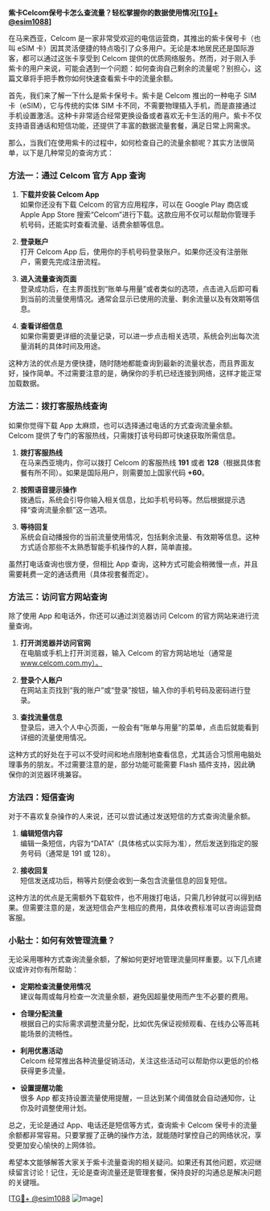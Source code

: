 **紫卡Celcom保号卡怎么查流量？轻松掌握你的数据使用情况[[TG💪+ @esim1088](https://t.me/s/esim1088)]**

在马来西亚，Celcom 是一家非常受欢迎的电信运营商，其推出的紫卡保号卡（也叫 eSIM 卡）因其灵活便捷的特点吸引了众多用户。无论是本地居民还是国际游客，都可以通过这张卡享受到 Celcom 提供的优质网络服务。然而，对于刚入手紫卡的用户来说，可能会遇到一个问题：如何查询自己剩余的流量呢？别担心，这篇文章将手把手教你如何快速查看紫卡中的流量余额。

首先，我们来了解一下什么是紫卡保号卡。紫卡是 Celcom 推出的一种电子 SIM 卡（eSIM），它与传统的实体 SIM 卡不同，不需要物理插入手机，而是直接通过手机设置激活。这种卡非常适合经常更换设备或者喜欢无卡生活的用户。紫卡不仅支持语音通话和短信功能，还提供了丰富的数据流量套餐，满足日常上网需求。

那么，当我们在使用紫卡的过程中，如何检查自己的流量余额呢？其实方法很简单，以下是几种常见的查询方式：

### 方法一：通过 Celcom 官方 App 查询

1. **下载并安装 Celcom App**  
   如果你还没有下载 Celcom 的官方应用程序，可以在 Google Play 商店或 Apple App Store 搜索“Celcom”进行下载。这款应用不仅可以帮助你管理手机号码，还能实时查看流量、话费余额等信息。

2. **登录账户**  
   打开 Celcom App 后，使用你的手机号码登录账户。如果你还没有注册账户，需要先完成注册流程。

3. **进入流量查询页面**  
   登录成功后，在主界面找到“账单与用量”或者类似的选项，点击进入后即可看到当前的流量使用情况。通常会显示已使用的流量、剩余流量以及有效期等信息。

4. **查看详细信息**  
   如果你需要更详细的流量记录，可以进一步点击相关选项，系统会列出每次流量消耗的具体时间及用途。

这种方法的优点是方便快捷，随时随地都能查询到最新的流量状态，而且界面友好，操作简单。不过需要注意的是，确保你的手机已经连接到网络，这样才能正常加载数据。

### 方法二：拨打客服热线查询

如果你觉得下载 App 太麻烦，也可以选择通过电话的方式查询流量余额。Celcom 提供了专门的客服热线，只需拨打该号码即可快速获取所需信息。

1. **拨打客服热线**  
   在马来西亚境内，你可以拨打 Celcom 的客服热线 **191** 或者 **128**（根据具体套餐有所不同）。如果是国际用户，则需要加上国家代码 **+60**。

2. **按照语音提示操作**  
   拨通后，系统会引导你输入相关信息，比如手机号码等。然后根据提示选择“查询流量余额”这一选项。

3. **等待回复**  
   系统会自动播报你的当前流量使用情况，包括剩余流量、有效期等信息。这种方式适合那些不太熟悉智能手机操作的人群，简单直接。

虽然打电话查询也很方便，但相比 App 查询，这种方式可能会稍微慢一点，并且需要耗费一定的通话费用（具体视套餐而定）。

### 方法三：访问官方网站查询

除了使用 App 和电话外，你还可以通过浏览器访问 Celcom 的官方网站来进行流量查询。

1. **打开浏览器并访问官网**  
   在电脑或手机上打开浏览器，输入 Celcom 的官方网站地址（通常是 www.celcom.com.my）。

2. **登录个人账户**  
   在网站主页找到“我的账户”或“登录”按钮，输入你的手机号码及密码进行登录。

3. **查找流量信息**  
   登录后，进入个人中心页面，一般会有“账单与用量”的菜单，点击后就能看到详细的流量使用情况。

这种方式的好处在于可以不受时间和地点限制地查看信息，尤其适合习惯用电脑处理事务的朋友。不过需要注意的是，部分功能可能需要 Flash 插件支持，因此确保你的浏览器环境兼容。

### 方法四：短信查询

对于不喜欢复杂操作的人来说，还可以尝试通过发送短信的方式查询流量余额。

1. **编辑短信内容**  
   编辑一条短信，内容为“DATA”（具体格式以实际为准），然后发送到指定的服务号码（通常是 191 或 128）。

2. **接收回复**  
   短信发送成功后，稍等片刻便会收到一条包含流量信息的回复短信。

这种方法的优点是无需额外下载软件，也不用拨打电话，只需几秒钟就可以得到结果。但需要注意的是，发送短信会产生相应的费用，具体收费标准可以咨询运营商客服。

### 小贴士：如何有效管理流量？

无论采用哪种方式查询流量余额，了解如何更好地管理流量同样重要。以下几点建议或许对你有所帮助：

- **定期检查流量使用情况**  
  建议每周或每月检查一次流量余额，避免因超量使用而产生不必要的费用。

- **合理分配流量**  
  根据自己的实际需求调整流量分配，比如优先保证视频观看、在线办公等高耗能场景的流畅性。

- **利用优惠活动**  
  Celcom 经常推出各种流量促销活动，关注这些活动可以帮助你以更低的价格获得更多流量。

- **设置提醒功能**  
  很多 App 都支持设置流量使用提醒，一旦达到某个阈值就会自动通知你，让你及时调整使用计划。

总之，无论是通过 App、电话还是短信等方式，查询紫卡 Celcom 保号卡的流量余额都非常容易。只要掌握了正确的操作方法，就能随时掌控自己的网络状况，享受更加安心愉快的上网体验。

希望本文能够解答大家关于紫卡流量查询的相关疑问。如果还有其他问题，欢迎继续留言讨论！记住，无论是查询流量还是管理套餐，保持良好的沟通总是解决问题的关键哦。

[[TG💪+ @esim1088](https://t.me/s/esim1088) ![Image](https://i.postimg.cc/4NQfJmqS/Snipaste-2025-05-13-00-14-12.png)]